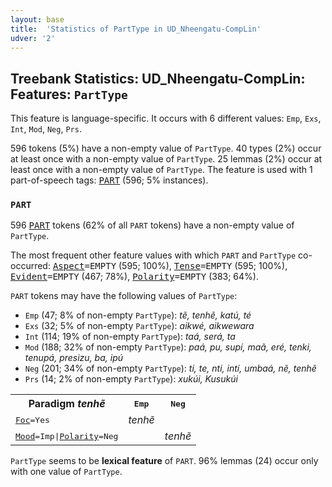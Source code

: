 ```yaml
---
layout: base
title:  'Statistics of PartType in UD_Nheengatu-CompLin'
udver: '2'
---
```


## Treebank Statistics: UD_Nheengatu-CompLin: Features: `PartType`

This feature is language-specific.
It occurs with 6 different values: `Emp`, `Exs`, `Int`, `Mod`, `Neg`, `Prs`.

596 tokens (5%) have a non-empty value of `PartType`.
40 types (2%) occur at least once with a non-empty value of `PartType`.
25 lemmas (2%) occur at least once with a non-empty value of `PartType`.
The feature is used with 1 part-of-speech tags: <tt><a href="yrl_complin-pos-PART.html">PART</a></tt> (596; 5% instances).

### `PART`

596 <tt><a href="yrl_complin-pos-PART.html">PART</a></tt> tokens (62% of all `PART` tokens) have a non-empty value of `PartType`.

The most frequent other feature values with which `PART` and `PartType` co-occurred: <tt><a href="yrl_complin-feat-Aspect.html">Aspect</a></tt><tt>=EMPTY</tt> (595; 100%), <tt><a href="yrl_complin-feat-Tense.html">Tense</a></tt><tt>=EMPTY</tt> (595; 100%), <tt><a href="yrl_complin-feat-Evident.html">Evident</a></tt><tt>=EMPTY</tt> (467; 78%), <tt><a href="yrl_complin-feat-Polarity.html">Polarity</a></tt><tt>=EMPTY</tt> (383; 64%).

`PART` tokens may have the following values of `PartType`:

* `Emp` (47; 8% of non-empty `PartType`): <em>tẽ, tenhẽ, katú, té</em>
* `Exs` (32; 5% of non-empty `PartType`): <em>aikwé, aikwewara</em>
* `Int` (114; 19% of non-empty `PartType`): <em>taá, será, ta</em>
* `Mod` (188; 32% of non-empty `PartType`): <em>paá, pu, supí, maã, eré, tenki, tenupá, presizu, ba, ipú</em>
* `Neg` (201; 34% of non-empty `PartType`): <em>ti, te, nti, intí, umbaá, nẽ, tenhẽ</em>
* `Prs` (14; 2% of non-empty `PartType`): <em>xukúi, Kusukúi</em>

<table>
  <tr><th>Paradigm <i>tenhẽ</i></th><th><tt>Emp</tt></th><th><tt>Neg</tt></th></tr>
  <tr><td><tt><tt><a href="yrl_complin-feat-Foc.html">Foc</a></tt><tt>=Yes</tt></tt></td><td><em>tenhẽ</em></td><td></td></tr>
  <tr><td><tt><tt><a href="yrl_complin-feat-Mood.html">Mood</a></tt><tt>=Imp</tt>|<tt><a href="yrl_complin-feat-Polarity.html">Polarity</a></tt><tt>=Neg</tt></tt></td><td></td><td><em>tenhẽ</em></td></tr>
</table>

`PartType` seems to be **lexical feature** of `PART`. 96% lemmas (24) occur only with one value of `PartType`.

